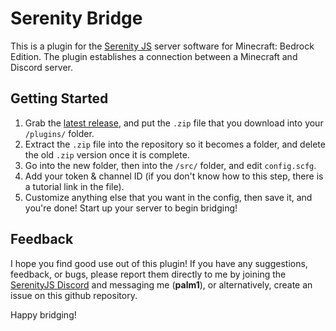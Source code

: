# Serenity Bridge
This is a plugin for the [Serenity JS](https://github.com/SerenityJS/serenity/) server software for Minecraft: Bedrock Edition.
The plugin establishes a connection between a Minecraft and Discord server.

## Getting Started
1) Grab the [latest release](https://github.com/palmmc/serenity-bridge/releases/tag/Beta), and put the `.zip` file that you download into your `/plugins/` folder.
2) Extract the `.zip` file into the repository so it becomes a folder, and delete the old `.zip` version once it is complete.
3) Go into the new folder, then into the `/src/` folder, and edit `config.scfg`.
4) Add your token & channel ID (if you don't know how to this step, there is a tutorial link in the file).
5) Customize anything else that you want in the config, then save it, and you're done! Start up your server to begin bridging!

## Feedback
I hope you find good use out of this plugin!
If you have any suggestions, feedback, or bugs, please report them directly to me by joining the [SerenityJS Discord](https://discord.gg/6xBTEZcHHr) and messaging me (**palm1**), or alternatively, create an issue on this github repository.

Happy bridging!
